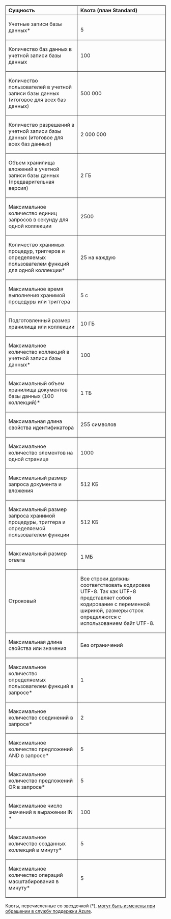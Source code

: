 <table cellspacing="0" border="1">
<tr>
   <th align="left" valign="middle">Сущность</th>
   <th align="left" valign="middle">Квота (план Standard)</th>
</tr>
<tr>
   <td valign="middle"><p>Учетные записи базы данных*</p></td>
   <td valign="middle"><p></p>5</td>

</tr>
<tr>
   <td valign="middle"><p>Количество баз данных в учетной записи базы данных</p></td>
   <td valign="middle"><p>100</p></td>
</tr>
<tr>
   <td valign="middle"><p>Количество пользователей в учетной записи базы данных (итоговое для всех баз данных)</p></td>
   <td valign="middle"><p>500&#160;000</p></td>
</tr>
<tr>
   <td valign="middle"><p>Количество разрешений в учетной записи базы данных (итоговое для всех баз данных)</p></td>
   <td valign="middle"><p>2&#160;000&#160;000</p></td>
</tr>
<tr>
   <td valign="middle"><p>Объем хранилища вложений в учетной записи базы данных (предварительная версия)</p></td>
   <td valign="middle"><p>2&#160;ГБ</p></td>
</tr>
<tr>
   <td valign="middle"><p>Максимальное количество единиц запросов в секунду для одной коллекции</p></td>
   <td valign="middle"><p>2500</p></td>
</tr>
<tr>
   <td valign="middle"><p>Количество хранимых процедур, триггеров и определяемых пользователем функций для одной коллекции* </p></td>
   <td valign="middle"><p>25 на каждую</p></td>
</tr>
<tr>
   <td valign="middle"><p>Максимальное время выполнения хранимой процедуры или триггера</p></td>
   <td valign="middle"><p>5 с</p></td>
</tr>
<tr>
   <td valign="middle"><p>Подготовленный размер хранилища или коллекции</p></td>
   <td valign="middle"><p>10&#160;ГБ</p></td>
</tr>
<tr>
   <td valign="middle"><p>Максимальное количество коллекций в учетной записи базы данных*</p></td>
   <td valign="middle"><p>100</p></td>
</tr>
<tr>
   <td valign="middle"><p>Максимальный объем хранилища документов базы данных (100 коллекций)*</p></td>
   <td valign="middle"><p>1 TБ</p></td>
</tr>
<tr>
   <td valign="middle"><p>Максимальная длина свойства идентификатора</p></td>
   <td valign="middle"><p>255 символов</p></td>
</tr>
<tr>
   <td valign="middle"><p>Максимальное количество элементов на одной странице</p></td>
   <td valign="middle"><p>1000</p></td>
</tr>
<tr>
   <td valign="middle"><p>Максимальный размер запроса документа и вложения </p></td>
   <td valign="middle"><p>512 КБ</p></td>
</tr>
<tr>
   <td valign="middle"><p>Максимальный размер запроса хранимой процедуры, триггера и определяемой пользователем функции</p></td>
   <td valign="middle"><p>512 КБ</p></td>
</tr>
<tr>
   <td valign="middle"><p>Максимальный размер ответа</p></td>
   <td valign="middle"><p>1 МБ</p></td>
</tr>
<tr>
   <td valign="middle"><p>Строковый</p></td>
   <td valign="middle"><p>Все строки должны соответствовать кодировке UTF-8. Так как UTF-8 представляет собой кодирование с переменной шириной, размеры строк определяются с использованием байт UTF-8.</p></td>
</tr>
<tr>
   <td valign="middle"><p>Максимальная длина свойства или значения</p></td>
   <td valign="middle"><p>Без ограничений</p></td>
</tr>
<tr>
   <td valign="middle"><p>Максимальное количество определяемых пользователем функций в запросе*</p></td>
   <td valign="middle"><p>1</p></td>
</tr>
<tr>
   <td valign="middle"><p>Максимальное количество соединений в запросе*</p></td>
   <td valign="middle"><p>2</p></td>
</tr>
<tr>
   <td valign="middle"><p>Максимальное количество предложений AND в запросе*</p></td>
   <td valign="middle"><p>5</p></td>
</tr>
<tr>
   <td valign="middle"><p>Максимальное количество предложений OR в запросе*</p></td>
   <td valign="middle"><p>5</p></td>
</tr>
<tr>
   <td valign="middle"><p>Максимальное число значений в выражении IN *</p></td>
   <td valign="middle"><p>100</p></td>
</tr>
<tr>
   <td valign="middle"><p>Максимальное количество созданных коллекций в минуту*</p></td>
   <td valign="middle"><p>5</p></td>
</tr>
<tr>
   <td valign="middle"><p>Максимальное количество операций масштабирования в минуту*</p></td>
   <td valign="middle"><p>5</p></td>
</tr>
</table>

Квоты, перечисленные со звездочкой (*), [могут быть изменены при обращении в службу поддержки Azure](../articles/documentdb/documentdb-increase-limits.md).

<!---HONumber=August15_HO6-->